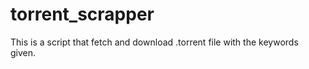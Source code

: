 torrent_scrapper
================

This is a script that fetch and download .torrent file with the keywords given. 